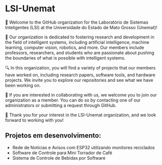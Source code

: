 # LSI-Unemat
👋 Welcome to the GitHub organization for the Laboratório de Sistemas Inteligentes (LSI) at the Universidade do Estado de Mato Grosso (Unemat)!

🤖 Our organization is dedicated to fostering research and development in the field of intelligent systems, including artificial intelligence, machine learning, computer vision, robotics, and more. Our members include professors, researchers, and students who are passionate about pushing the boundaries of what is possible with intelligent systems.

🔍 In this organization, you will find a variety of projects that our members have worked on, including research papers, software tools, and hardware projects. We invite you to explore our repositories and see what we have been working on.

🤝 If you are interested in collaborating with us, we welcome you to join our organization as a member. You can do so by contacting one of our administrators or submitting a request through GitHub.

🙏 Thank you for your interest in the LSI-Unemat organization, and we look forward to working with you!

## Projetos em desenvolvimento:

- Rede de Notícias e Avisos com ESP32 utilizando monitores reciclados
- Software de Controle para Mini Torrador de Café
- Sistema de Controle de Bebidas por Software
